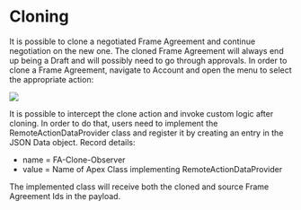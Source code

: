 # Cloning

It is possible to clone a negotiated Frame Agreement and continue negotiation on the new one. The cloned Frame Agreement will always end up being a Draft and will possibly need to go through approvals. In order to clone a Frame Agreement, navigate to Account and open the menu to select the appropriate action:

![]({{images}}/Cloning1.png)

It is possible to intercept the clone action and invoke custom logic after cloning. In order to do that, users need to implement the RemoteActionDataProvider class and register it by creating an entry in the JSON Data object. Record details:

- name = FA-Clone-Observer
- value = Name of Apex Class implementing RemoteActionDataProvider

The implemented class will receive both the cloned and source Frame Agreement Ids in the payload.